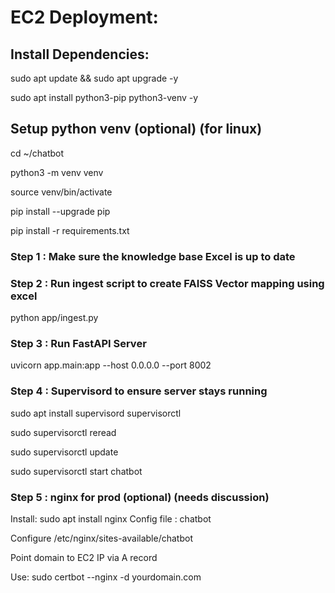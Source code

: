 # EC2 Deployment:

## Install Dependencies:

sudo apt update && sudo apt upgrade -y

sudo apt install python3-pip python3-venv -y

## Setup python venv (optional) (for linux)
cd ~/chatbot

python3 -m venv venv

source venv/bin/activate

pip install --upgrade pip

pip install -r requirements.txt

### Step 1 : Make sure the knowledge base Excel is up to date
### Step 2 : Run ingest script to create FAISS Vector mapping using excel 
python app/ingest.py
### Step 3 : Run FastAPI Server 
uvicorn app.main:app --host 0.0.0.0 --port 8002
### Step 4 : Supervisord to ensure server stays running
sudo apt install supervisord supervisorctl

sudo supervisorctl reread

sudo supervisorctl update

sudo supervisorctl start chatbot


### Step 5 : nginx for prod (optional) (needs discussion)
Install: sudo apt install nginx
Config file : chatbot

Configure /etc/nginx/sites-available/chatbot

Point domain to EC2 IP via A record

Use: sudo certbot --nginx -d yourdomain.com


